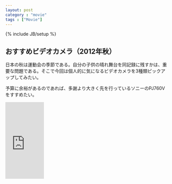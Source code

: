 ```yaml
---
layout: post
category : "movie"
tags : ["Movie"]
---
```

{% include JB/setup %}

## おすすめビデオカメラ（2012年秋）

日本の秋は運動会の季節である。自分の子供の晴れ舞台を同記録に残すかは、重要な問題である。そこで今回は個人的に気になるビデオカメラを3種類ピックアップしてみたい。

予算に余裕があるのであれば、多謝より大きく先を行っているソニーのPJ760Vをすすめたい。

<iframe src="http://rcm-jp.amazon.co.jp/e/cm?lt1=_blank&bc1=000000&IS2=1&bg1=FFFFFF&fc1=000000&lc1=0000FF&t=theuntitled-22&o=9&p=8&l=as4&m=amazon&f=ifr&ref=ss_til&asins=B006YFH3MS" style="width:120px;height:240px;" scrolling="no" marginwidth="0" marginheight="0" frameborder="0"></iframe>
